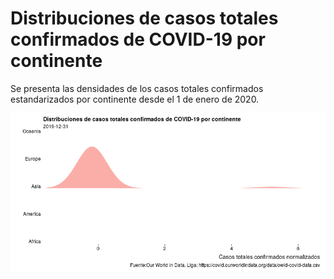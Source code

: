 # Distribuciones de casos totales confirmados de COVID-19 por continente

Se presenta las densidades de los casos totales confirmados estandarizados por continente desde el 1 de enero de 2020.

![](animation.gif) 